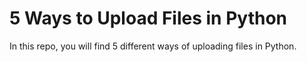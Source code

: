 # 5 Ways to Upload Files in Python

In this repo, you will find 5 different ways of uploading files in Python.
